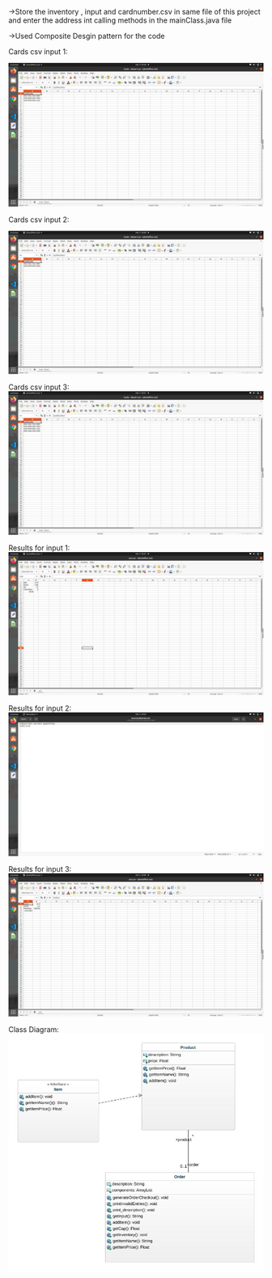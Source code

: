 ->Store the inventory , input and cardnumber.csv in same file of this project and enter the address int calling methods in the mainClass.java file

->Used Composite Desgin pattern for the code

Cards csv input 1:

![alt text](cards_csv_for_input_1.png)

Cards csv input 2:

![alt text](cards_csv_for_input_2.png)

Cards csv input 3:
![alt text](cards_csv_for_input_3.png)



Results for input 1:
![alt text](Input1_results.jpg)

Results for input 2:
![alt text](Input2_results.jpg)

Results for input 3:
![alt text](Input3_results.jpg)


Class Diagram:
![alt text](class-diagram.jpeg)
